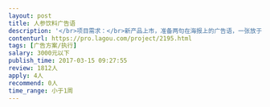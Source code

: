 ```yaml
---                
layout: post       
title: 人参饮料广告语           
description: '</br>项目需求：</br>新产品上市，准备两句在海报上的广告语，一张放于药店，一张张贴于电梯间。</br>主要功能：补气（但是广告语里不能用功效词）</br>'     
contenturl: https://pro.lagou.com/project/2195.html      
tags: [广告方案/执行]            
salary: 3000元以下          
publish_time: 2017-03-15 09:27:55         
review: 1812人                   
apply: 4人                   
recommend: 0人                   
time_range: 小于1周              
---                 
```

